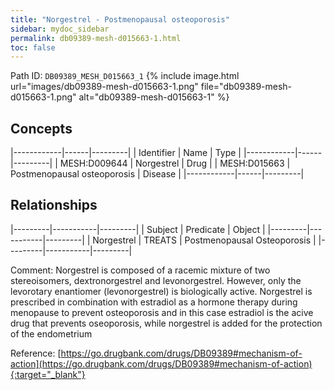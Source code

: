 ```yaml
---
title: "Norgestrel - Postmenopausal osteoporosis"
sidebar: mydoc_sidebar
permalink: db09389-mesh-d015663-1.html
toc: false 
---
```



Path ID: `DB09389_MESH_D015663_1`
{% include image.html url="images/db09389-mesh-d015663-1.png" file="db09389-mesh-d015663-1.png" alt="db09389-mesh-d015663-1" %}

## Concepts

|------------|------|---------|
| Identifier | Name | Type    |
|------------|------|---------|
| MESH:D009644 | Norgestrel | Drug |
| MESH:D015663 | Postmenopausal osteoporosis | Disease |
|------------|------|---------|

## Relationships

|---------|-----------|---------|
| Subject | Predicate | Object  |
|---------|-----------|---------|
| Norgestrel | TREATS | Postmenopausal Osteoporosis |
|---------|-----------|---------|

Comment: Norgestrel is composed of a racemic mixture of two stereoisomers, dextronorgestrel and levonorgestrel. However, only the levorotary enantiomer (levonorgestrel) is biologically active. Norgestrel is prescribed in combination with estradiol as a hormone therapy during menopause to prevent osteoporosis and in this case estradiol is the acive drug that prevents oseoporosis, while norgestrel is added for the protection of the endometrium

Reference: [https://go.drugbank.com/drugs/DB09389#mechanism-of-action](https://go.drugbank.com/drugs/DB09389#mechanism-of-action){:target="_blank"}